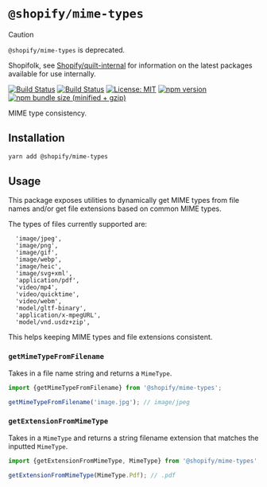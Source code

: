 # `@shopify/mime-types`

> [!CAUTION]
>
> `@shopify/mime-types` is deprecated.
>
> Shopifolk, see
> [Shopify/quilt-internal](https://github.com/shopify/quilt-internal) for
> information on the latest packages available for use internally.

[![Build Status](https://github.com/Shopify/quilt/workflows/Node-CI/badge.svg?branch=main)](https://github.com/Shopify/quilt/actions?query=workflow%3ANode-CI)
[![Build Status](https://github.com/Shopify/quilt/workflows/Ruby-CI/badge.svg?branch=main)](https://github.com/Shopify/quilt/actions?query=workflow%3ARuby-CI)
[![License: MIT](https://img.shields.io/badge/License-MIT-green.svg)](LICENSE.md) [![npm version](https://badge.fury.io/js/%40shopify%2Fmime-types.svg)](https://badge.fury.io/js/%40shopify%2Fmime-types.svg) [![npm bundle size (minified + gzip)](https://img.shields.io/bundlephobia/minzip/@shopify/mime-types.svg)](https://img.shields.io/bundlephobia/minzip/@shopify/mime-types.svg)

MIME type consistency.

## Installation

```bash
yarn add @shopify/mime-types
```

## Usage

This package exposes utilities to dynamically get MIME types from file names and/or get file extensions based on common MIME types.

The types of files currently supported are:

```
  'image/jpeg',
  'image/png',
  'image/gif',
  'image/webp',
  'image/heic',
  'image/svg+xml',
  'application/pdf',
  'video/mp4',
  'video/quicktime',
  'video/webm',
  'model/gltf-binary',
  'application/x-mpegURL',
  'model/vnd.usdz+zip',
```

This helps keeping MIME types and file extensions consistent.

### `getMimeTypeFromFilename`

Takes in a file name string and returns a `MimeType`.

```ts
import {getMimeTypeFromFilename} from '@shopify/mime-types';

getMimeTypeFromFilename('image.jpg'); // image/jpeg
```

### `getExtensionFromMimeType`

Takes in a `MimeType` and returns a string filename extension that matches the inputted `MimeType`.

```ts
import {getExtensionFromMimeType, MimeType} from '@shopify/mime-types';

getExtensionFromMimeType(MimeType.Pdf); // .pdf
```
